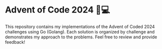 # Advent of Code 2024 🎄💻
This repository contains my implementations of the Advent of Coded 2024 challenges using Go (Golang). Each solution is organized by challenge and demonstrates my approach to the problems. Feel free to review and provide feedback!
